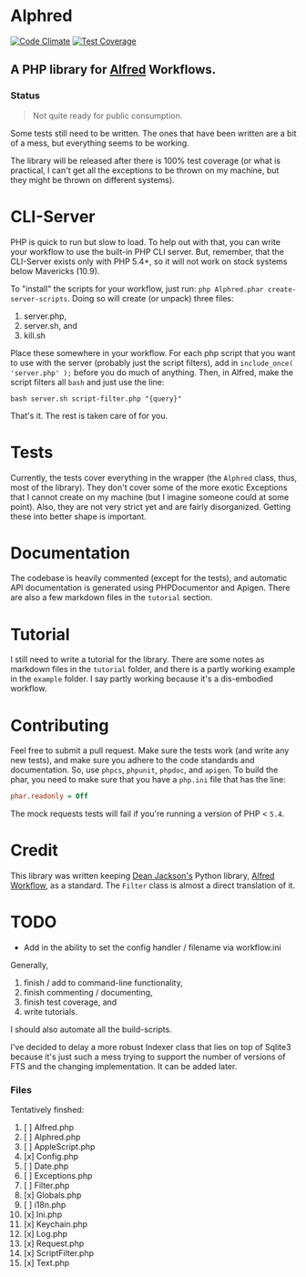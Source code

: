 Alphred
=======

[![Code Climate](https://codeclimate.com/github/shawnrice/alphred/badges/gpa.svg)](https://codeclimate.com/github/shawnrice/alphred) [![Test Coverage](https://codeclimate.com/github/shawnrice/alphred/badges/coverage.svg)](https://codeclimate.com/github/shawnrice/alphred)

## A PHP library for [Alfred](http://www.alfredapp.com) Workflows.

### Status
> Not quite ready for public consumption.

Some tests still need to be written. The ones that have been written are a bit of a mess, but everything seems to be working.

The library will be released after there is 100% test coverage (or what is practical, I can't get all the exceptions to be thrown on my machine, but they might be thrown on different systems).

CLI-Server
===
PHP is quick to run but slow to load. To help out with that, you can write your workflow to use the built-in PHP CLI server. But, remember, that the CLI-Server exists only with PHP 5.4+, so it will not work on stock systems below Mavericks (10.9).

To "install" the scripts for your workflow, just run: `php Alphred.phar create-server-scripts`. Doing so will create (or unpack) three files:
1. server.php,
2. server.sh, and
3. kill.sh

Place these somewhere in your workflow. For each php script that you want to use with the server (probably just the script filters), add in `include_once( 'server.php' );` before you do much of anything. Then, in Alfred, make the script filters all `bash` and just use the line:
````shell
bash server.sh script-filter.php "{query}"
````
That's it. The rest is taken care of for you.

Tests
===
Currently, the tests cover everything in the wrapper (the `Alphred` class, thus, most of the library). They don't cover some of the more exotic Exceptions that I cannot create on my machine (but I imagine someone could at some point). Also, they are not very strict yet and are fairly disorganized. Getting these into better shape is important.

Documentation
===
The codebase is heavily commented (except for the tests), and automatic API documentation is generated using PHPDocumentor and Apigen. There are also a few markdown files in the `tutorial` section.

Tutorial
===
I still need to write a tutorial for the library. There are some notes as markdown files in the `tutorial` folder, and there is a partly working example in the `example` folder. I say partly working because it's a dis-embodied workflow.

Contributing
===
Feel free to submit a pull request. Make sure the tests work (and write any new tests), and make sure you adhere to
the code standards and documentation. So, use `phpcs`, `phpunit`, `phpdoc`, and `apigen`. To build the phar, you need
to make sure that you have a `php.ini` file that has the line:
````ini
phar.readonly = Off
````

The mock requests tests will fail if you're running a version of PHP < `5.4`.


Credit
===
This library was written keeping [Dean Jackson's](http://www.deanishe.net/) Python library, [Alfred Workflow](https://github.com/deanishe/alfred-workflow), as a standard. The `Filter` class is almost a direct translation of it.


TODO
====

* Add in the ability to set the config handler / filename via workflow.ini

Generally,

1. finish / add to command-line functionality,
2. finish commenting / documenting,
3. finish test coverage, and
4. write tutorials.

I should also automate all the build-scripts.

I've decided to delay a more robust Indexer class that lies on top of Sqlite3 because it's just such a mess trying
to support the number of versions of FTS and the changing implementation. It can be added later.

### Files

Tentatively finshed:

1.  [ ] Alfred.php
2.  [ ] Alphred.php
3.  [ ] AppleScript.php
4.  [x] Config.php
6.  [ ] Date.php
7.  [ ] Exceptions.php
8.  [ ] Filter.php
9.  [x] Globals.php
10. [ ] i18n.php
10. [x] Ini.php
10. [x] Keychain.php
10. [x] Log.php
10. [x] Request.php
10. [x] ScriptFilter.php
10. [x] Text.php